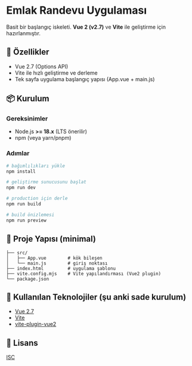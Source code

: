# Emlak Randevu Uygulaması

Basit bir başlangıç iskeleti. **Vue 2 (v2.7)** ve **Vite** ile geliştirme için hazırlanmıştır.

## 🚀 Özellikler

- Vue 2.7 (Options API)
- Vite ile hızlı geliştirme ve derleme
- Tek sayfa uygulama başlangıç yapısı (App.vue + main.js)

## 📦 Kurulum

### Gereksinimler
- Node.js **>= 18.x** (LTS önerilir)
- npm (veya yarn/pnpm)

### Adımlar
```bash
# bağımlılıkları yükle
npm install

# geliştirme sunucusunu başlat
npm run dev

# production için derle
npm run build

# build önizlemesi
npm run preview
```

## 📁 Proje Yapısı (minimal)

```
├── src/
│   ├── App.vue        # kök bileşen
│   └── main.js        # giriş noktası
├── index.html         # uygulama şablonu
├── vite.config.mjs    # Vite yapılandırması (Vue2 plugin)
└── package.json
```

## 🔧 Kullanılan Teknolojiler (şu anki sade kurulum)

- [Vue 2.7](https://v2.vuejs.org/)  
- [Vite](https://vitejs.dev/)  
- [vite-plugin-vue2](https://github.com/underfin/vite-plugin-vue2)

## 📜 Lisans
[ISC](LICENSE)